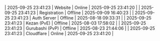 | 2025-09-25 23:41:23 | Website | Online | 2025-09-25 23:41:20 |
| 2025-09-25 23:41:23 | Registration | Offline | 2025-09-09 16:40:23 |
| 2025-09-25 23:41:23 | Auth Server | Offline | 2025-08-18 09:33:31 |
| 2025-09-25 23:41:23 | Kezan (PvE) | Offline | 2025-08-03 17:58:02 |
| 2025-09-25 23:41:23 | Gurubashi (PvP) | Offline | 2025-08-23 21:44:06 |
| 2025-09-25 23:41:23 | Cloudflare | Online | 2025-09-25 23:41:20 |
